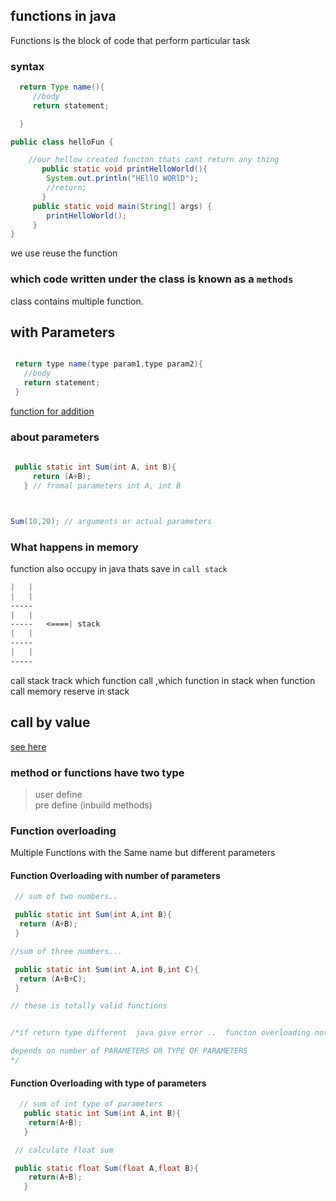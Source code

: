 
## functions in java
 
 Functions is the block of code that perform particular task
 
 ### syntax

 ```java
   return Type name(){
      //body
      return statement;

   }
 ```

```java
public class helloFun {

    //our hellow created functon thats cant return any thing
       public static void printHelloWorld(){
        System.out.println("HEllO WORlD");
        //return;
       }
     public static void main(String[] args) {
        printHelloWorld();
     }
}
```

 we use reuse the function

### which code written under the class is known as a ``methods``

class contains multiple function.


## with Parameters

```java

 return type name(type param1,type param2){
   //body
   return statement;
 }

```
[function for addition](./addFun.java)

### about parameters

```java
 
 public static int Sum(int A, int B){
     return (A+B);
   } // fromal parameters int A, int B



Sum(10,20); // arguments or actual parameters

```

### What happens in memory
 function also occupy in java thats save in ``call stack``
 ```css
 |   |
 |   |
 -----
 |   |
 -----   <====| stack 
 |   |
 ----- 
 |   |
 -----
 ```
 call stack track which function call ,which function in stack
 when function call memory reserve in stack

 ## call by value
  [see here](./swap.java)


### method or functions have two type
> user define <br>
> pre define (inbuild methods)

### Function overloading 
Multiple  Functions with the Same name but different parameters

#### Function Overloading with number of parameters 
  ```java
   // sum of two numbers..

   public static int Sum(int A,int B){
    return (A+B);
   }

  //sum of three numbers...

   public static int Sum(int A,int B,int C){
    return (A+B+C);
   }
 
 // these is totally valid functions


/*if return type different  java give error ..  functon overloading not depends on return type it 

depends on number of PARAMETERS OR TYPE OF PARAMETERS
*/
  ```

  
#### Function Overloading with type of parameters 
  ```java
    // sum of int type of parameters
     public static int Sum(int A,int B){
      return(A+B);
     }
 
   // calculate float sum

   public static float Sum(float A,float B){
      return(A+B);
     }

   ```


 